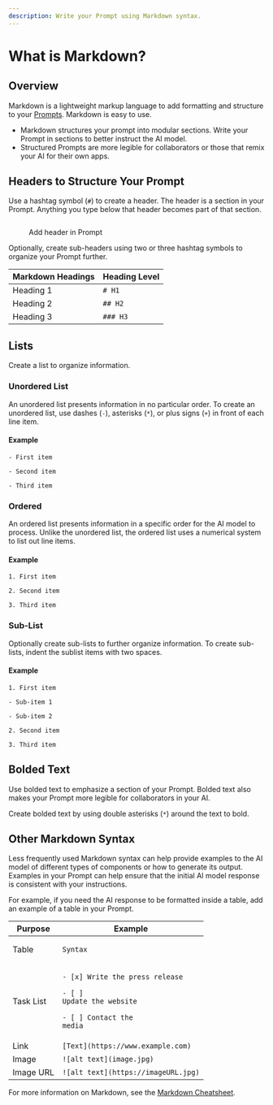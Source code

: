 ```yaml
---
description: Write your Prompt using Markdown syntax.
---
```


# What is Markdown?

## Overview

Markdown is a lightweight markup language to add formatting and structure to your [Prompts](what-is-a-prompt.md). Markdown is easy to use.

* Markdown structures your prompt into modular sections. Write your Prompt in sections to better instruct the AI model.
* Structured Prompts are more legible for collaborators or those that remix your AI for their own apps.

## Headers to Structure Your Prompt

Use a hashtag symbol (`#`) to create a header. The header is a section in your Prompt. Anything you type below that header becomes part of that section.

<div data-full-width="true">

<figure><img src="../.gitbook/assets/Markdown Prompt #1 (1).gif" alt=""><figcaption><p>Add header in Prompt</p></figcaption></figure>

</div>

Optionally, create sub-headers using two or three hashtag symbols to organize your Prompt further.

| Markdown Headings | Heading Level |
| ----------------- | ------------- |
| Heading 1         | `# H1`        |
| Heading 2         | `## H2`       |
| Heading 3         | `### H3`      |

## Lists

Create a list to organize information.

### Unordered List

An unordered list presents information in no particular order. To create an unordered list, use dashes (`-`), asterisks (`*`), or plus signs (`+`) in front of each line item.

#### Example

`- First item`

`- Second item`

`- Third item`

### Ordered

An ordered list presents information in a specific order for the AI model to process. Unlike the unordered list, the ordered list uses a numerical system to list out line items.

#### Example

`1. First item`

`2. Second item`

`3. Third item`

### Sub-List

Optionally create sub-lists to further organize information. To create sub-lists, indent the sublist items with two spaces.

#### Example

`1. First item`

&#x20;  `- Sub-item 1`

&#x20;  `- Sub-item 2`

`2. Second item`

`3. Third item`

## Bolded Text

Use bolded text to emphasize a section of your Prompt. Bolded text also makes your Prompt more legible for collaborators in your AI.

Create bolded text by using double asterisks (`*`) around the text to bold.

## Other Markdown Syntax

Less frequently used Markdown syntax can help provide examples to the AI model of different types of components or how to generate its output. Examples in your Prompt can help ensure that the initial AI model response is consistent with your instructions.

For example, if you need the AI response to be formatted inside a table, add an example of a table in your Prompt.

| Purpose   | Example                                                                                                                                                                   |
| --------- | ------------------------------------------------------------------------------------------------------------------------------------------------------------------------- |
| Table     | <p><code>Syntax | Description |</code></p><p><code>| ----------- | ----------- |</code></p><p><code>| Header | Title |</code></p><p><code>| Paragraph | Text |</code></p> |
| Task List | <p><code>- [x] Write the press release</code></p><p><code>- [ ] Update the website</code></p><p><code>- [ ] Contact the media</code></p>                                  |
| Link      | `[Text](https://www.example.com)`                                                                                                                                         |
| Image     | `![alt text](image.jpg)`                                                                                                                                                  |
| Image URL | `![alt text](https://imageURL.jpg)`                                                                                                                                       |

For more information on Markdown, see the [Markdown Cheatsheet](https://github.com/adam-p/markdown-here/wiki/Markdown-Cheatsheet).
